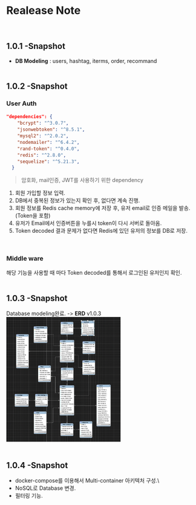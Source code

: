 # Realease Note
\
[]()
## **1.0.1** -Snapshot
* **DB Modeling** : users, hashtag, iterms, order, recommand
\
\
[]()
## **1.0.2** -Snapshot
### User Auth
```json
"dependencies": {
    "bcrypt": "^3.0.7",
    "jsonwebtoken": "^8.5.1",
    "mysql2": "^2.0.2",
    "nodemailer": "^6.4.2",
    "rand-token": "^0.4.0",
    "redis": "^2.8.0",
    "sequelize": "^5.21.3",
  }
```
> 암호화, mail인증, JWT를 사용하기 위한 dependency
\
[]()

1. 회원 가입할 정보 입력.
2. DB에서 중복된 정보가 있는지 확인 후, 없다면 계속 진행.
3. 회원 정보를 Redis cache memory에 저장 후, 유저 email로 인증 메일을 발송. (Token을 포함)
4. 유저가 Email에서 인증버튼을 누를시 token이 다시 서버로 돌아옴.
5. Token decoded 결과 문제가 없다면 Redis에 있던 유저의 정보를 DB로 저장.

\
[]()
### Middle ware
해당 기능을 사용할 때 마다 Token decoded를 통해서 로그인된 유저인지 확인.
\
\
[]()
## **1.0.3** -Snapshot
Database modeling완료. -> **ERD** v1.0.3
\
[]()
<img src="./readmeImg/erd_v1.0.3.png" width="60%"/>
\
\
[]()
## **1.0.4** -Snapshot
* docker-compose를 이용해서 Multi-container 아키텍처 구성.\
* NoSQL로 Database 변경.
* 필터링 기능.